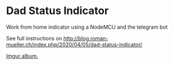 # Dad Status Indicator
Work from home indicator using a NodeMCU and the telegram bot

See full instructions on http://blog.roman-mueller.ch/index.php/2020/04/05/dad-status-indicator/

<a href="//imgur.com/a/OHfVBaw">Imgur album.</a>
